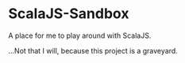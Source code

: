 ScalaJS-Sandbox
===============

A place for me to play around with ScalaJS.

...Not that I will, because this project is a graveyard.
